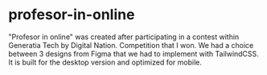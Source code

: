 # profesor-in-online
"Profesor in online" was created after participating in a contest within Generatia Tech by Digital Nation. Competition that I won. We had a choice between 3 designs from Figma that we had to implement with TailwindCSS. It is built for the desktop version and optimized for mobile.

